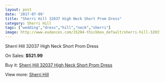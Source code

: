 ```yaml
---
layout: post
date: '2017-07-09'
title: "Sherri Hill 32037 High Neck Short Prom Dress"
category: Sherri Hill
tags: ["wedding","dress","hill","neck","sherri"]
image: http://www.eudances.com/15284-thickbox_default/sherri-hill-32037-high-neck-short-prom-dress.jpg
---
```

Sherri Hill 32037 High Neck Short Prom Dress

On Sales: **$521.99**
<a href="https://www.eudances.com/en/sherri-hill/4527-sherri-hill-32037-high-neck-short-prom-dress.html"><amp-img layout="responsive" width="600" height="600" src="//www.eudances.com/15284-thickbox_default/sherri-hill-32037-high-neck-short-prom-dress.jpg" alt="Sherri Hill 32037 High Neck Short Prom Dress 0" /></a>
<a href="https://www.eudances.com/en/sherri-hill/4527-sherri-hill-32037-high-neck-short-prom-dress.html"><amp-img layout="responsive" width="600" height="600" src="//www.eudances.com/15289-thickbox_default/sherri-hill-32037-high-neck-short-prom-dress.jpg" alt="Sherri Hill 32037 High Neck Short Prom Dress 1" /></a>
<a href="https://www.eudances.com/en/sherri-hill/4527-sherri-hill-32037-high-neck-short-prom-dress.html"><amp-img layout="responsive" width="600" height="600" src="//www.eudances.com/15288-thickbox_default/sherri-hill-32037-high-neck-short-prom-dress.jpg" alt="Sherri Hill 32037 High Neck Short Prom Dress 2" /></a>
<a href="https://www.eudances.com/en/sherri-hill/4527-sherri-hill-32037-high-neck-short-prom-dress.html"><amp-img layout="responsive" width="600" height="600" src="//www.eudances.com/15287-thickbox_default/sherri-hill-32037-high-neck-short-prom-dress.jpg" alt="Sherri Hill 32037 High Neck Short Prom Dress 3" /></a>
<a href="https://www.eudances.com/en/sherri-hill/4527-sherri-hill-32037-high-neck-short-prom-dress.html"><amp-img layout="responsive" width="600" height="600" src="//www.eudances.com/15286-thickbox_default/sherri-hill-32037-high-neck-short-prom-dress.jpg" alt="Sherri Hill 32037 High Neck Short Prom Dress 4" /></a>
<a href="https://www.eudances.com/en/sherri-hill/4527-sherri-hill-32037-high-neck-short-prom-dress.html"><amp-img layout="responsive" width="600" height="600" src="//www.eudances.com/15285-thickbox_default/sherri-hill-32037-high-neck-short-prom-dress.jpg" alt="Sherri Hill 32037 High Neck Short Prom Dress 5" /></a>

Buy it: [Sherri Hill 32037 High Neck Short Prom Dress](https://www.eudances.com/en/sherri-hill/4527-sherri-hill-32037-high-neck-short-prom-dress.html "Sherri Hill 32037 High Neck Short Prom Dress")

View more: [Sherri Hill](https://www.eudances.com/en/80-Sherri-Hill "Sherri Hill")